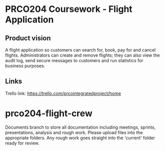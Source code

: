 # PRCO204 Coursework - Flight Application

## Product vision
A flight application so customers can search for, book, pay for and cancel flights.
Administrators can create and remove flights; they can also view the audit log, send secure messages to customers and run statistics for business purposes.

## Links
Trello link: https://trello.com/prcointegratedproject/home
# prco204-flight-crew
Documents branch to store all documentation including meetings, sprints, presentations, analysis and rough work.
Please upload files into the appropriate folders. 
Any rough work goes straight into the 'current' folder ready for review.
